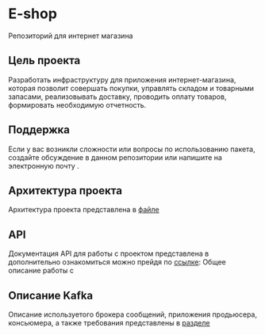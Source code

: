 # E-shop
Репозиторий для интернет магазина

## Цель проекта
Разработать инфраструктуру для приложения интернет-магазина, которая позволит совершать покупки, управлять складом и товарными запасами, реализовывать доставку, проводить оплату товаров, формировать необходимую отчетность.

## Поддержка
Если у вас возникли сложности или вопросы по использованию пакета, создайте обсуждение в данном репозитории или напишите на электронную почту  .

## Архитектура проекта
Архитектура проекта представлена в [файле](https://github.com/KatiaRyk/E-shop/blob/main/%D0%90%D1%80%D1%85%D0%B8%D1%82%D0%B5%D0%BA%D1%82%D1%83%D1%80%D0%B0/%D0%9E%D0%BF%D0%B8%D1%81%D0%B0%D0%BD%D0%B8%D0%B5)

## API
Документация API для работы с проектом представлена в  дополнительно ознакомиться можно прейдя по [ссылке](https://app.swaggerhub.com/apis/KATIARYK_1/ABI/1.0.0):
Общее описание работы с

## Описание Kafka
Описание используетого брокера сообщений, приложения продьюсера, консьюмера, а также требования представлены в [разделе](https://github.com/KatiaRyk/E-shop/tree/main/Kafka) 
